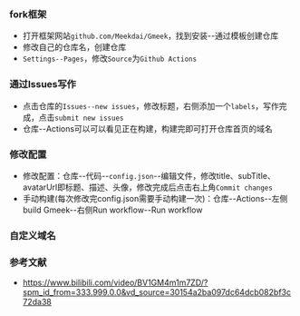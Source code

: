  ### fork框架

- 打开框架网站`github.com/Meekdai/Gmeek`，找到安装--通过模板创建仓库
- 修改自己的仓库名，创建仓库
- `Settings--Pages`，修改`Source`为`Github Actions`

### 通过Issues写作

- 点击仓库的`Issues--new issues`，修改标题，右侧添加一个`labels`，写作完成，点击`submit new issues`
- 仓库--Actions可以可以看见正在构建，构建完即可打开仓库首页的域名

### 修改配置

- 修改配置：仓库--代码--`config.json`--编辑文件，修改title、subTitle、avatarUrl即标题、描述、头像，修改完成后点击右上角`Commit changes`
- 手动构建(每次修改完config.json需要手动构建一次)：仓库--Actions--左侧build Gmeek--右侧Run workflow--Run workflow



### 自定义域名





### 参考文献

- https://www.bilibili.com/video/BV1GM4m1m7ZD/?spm_id_from=333.999.0.0&vd_source=30154a2ba097dc64dcb082bf3c72da38